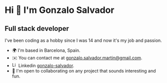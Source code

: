 # Hi 👋 I'm Gonzalo Salvador

## Full stack developer

I've been coding as a hobby since I was 14 and now it's my job and passion.

- 🌍 I'm based in Barcelona, Spain.
- ✉️ You can contact me at [gonzalo.salvador.martin@gmail.com](mailto:gonzalo.salvador.martin@gmail.com).
- <img src="https://raw.githubusercontent.com/danielcranney/readme-generator/main/public/icons/socials/linkedin.svg" height="16" alt="LinkedIn" /> Linkedin [gonzalo-salvador](https://www.linkedin.com/in/gonzalo-salvador/).
- 🤝 I'm open to collaborating on any project that sounds interesting and fun.

